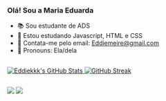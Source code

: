 ### Olá! Sou a Maria Eduarda



- 📚 Sou estudante de ADS
- 🌱 Estou estudando Javascript, HTML e CSS
- 📧 Contata-me pelo email: Eddiemeire@gmail.com
- 👀 Pronouns: Ela/dela

##
  <a href="https://awesome-github-stats.azurewebsites.net/index.html??cardType=github&theme=nightowl&preferLogin=false">    <img  alt="Eddiekkk's GitHub Stats" src="https://awesome-github-stats.azurewebsites.net/user-stats/Eddiekkk?cardType=github&theme=nightowl&preferLogin=false" />  </a> 
  [![GitHub Streak](http://github-readme-streak-stats.herokuapp.com?user=Eddiekkk&theme=nightowl)](https://git.io/streak-stats)
   
##
<div>
   <a href = "mailto:Eddiemeire@gmail.com"><img src="https://img.shields.io/badge/-Gmail-%23333?style=for-the-badge&logo=gmail&logoColor=white" target="_blank"></a>
  <a href="https://www.linkedin.com/in/maria-eduarda-77290526a/" target="_blank"><img src="https://img.shields.io/badge/-LinkedIn-%230077B5?style=for-the-badge&logo=linkedin&logoColor=white" target="_blank"></a> 

